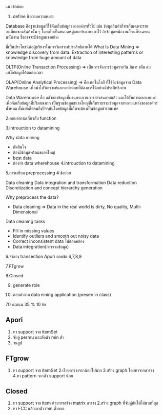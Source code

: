 
แนวข้อสอบ
1. define นิความความหมาย

Database คือฐานข้อมูลที่ใช้จัดเก็บข้อมูลขององค์กรทั่วไป เช่น ข้อมูลสินค้าก็จะเก็บเฉพาะรายละเอียดของสินค้านั้น ๆ โดยเก็บเป็นหมวดหมู่แยกประเภทเอาไว้ ถ้าข้อมูลพนักงานก็จะเก็บเฉพาะพนักงาน ซึ่งอาจจะมีข้อมูลบางอย่าง 

ที่เป็นประโยชน์ต่อผู้บริหารในการวิเคราะห์ประสิทธิภาพได้
What Is Data Mining => knowledge discovery from data.  Extraction of interesting patterns or knowledge from
huge amount of data

OLTP(Online Transaction Processing)  => เป็นการจัดการข้อมูลรายวัน มีการ เพิ่ม ลบ แก้ไขข้อมูลได้ตลอดเวลา

OLAP(Online Analytical Processing) => คือเทคโนโลยี ที่ใช้ดึงข้อมูลจาก Data Warehouse เพื่อนำไปวิเคราะห์และหาคำตอบที่ต้องการได้อย่างมีประสิทธิภาพ

Data Warehouse คือ คลังของข้อมูลที่ผ่านกระบวนการสารสนเทศแล้ว และได้รับการออกแบบมาเพื่อจัดเก็บข้อมูลที่ปริมาณมาก เป็นฐานข้อมูลขนาดใหญ่ที่เก็บรวบรวมข้อมูลจากหลายแหล่งขององค์กรทั้งหมด ตั้งแต่อดีตจนถึงปัจจุบันโดยข้อมูลที่เก็บจะต้องเป็นข้อมูลสารสนเทศ



2.ตอบคำถามเกี่ยวกับ function

3.introuction to datamining


Why data mining
- ตัดสินใจ
- ต้องมีข้อมูลพร้อมขนาดใหญ่
- best data
- ต้องทำ data wherehouse
4.introuction to datamining

5.การเตรียม preprocessing 4 ข้อย่อย


Data cleaning
Data integration and transformation
Data reduction
Discretization and concept hierarchy generation


Why preprocess the data?
- Data cleaning  => Data in the real world is dirty, No quality, Multi-Dimensional 

Data cleaning tasks

- Fill in missing values
- Identify outliers and smooth out noisy data
- Correct inconsistent data ไม่สอดคล้อง
- Data integration(การรวมข้อมูล)

6.จำลอง transection Apori ตอบข้อ 6,7,8,9

7.FTgrow

8.Closed

9. generate role

10. ตอบคำถาม data nining application (presen in class)


70 คะแนน 35 % 10 ข้อ






##  Apori

1. หา support จาก itemSet 
2. จับคู่ permu และตัดตัว min ต่ำ
3. วนลูป

##  FTgrow

1. หา support จาก itemSet 
2.เรียงตารางจากน้อยไปมาก
3.สร้าง graph โดยหาจากตาราง
4.หา pattern จากตัว support น้อย


## Closed

1. หา support จาก item ด้วยการสร้าง matrix ตาราง
2.สร้าง graph ที่จับคู่กันให้ได้มากที่สุด
3. หา FCC แล้วเอาตัว min ต่ำออก
